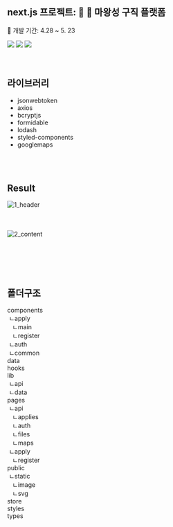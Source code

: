 ## next.js 프로젝트: :european_castle: :deer: 마왕성 구직 플랫폼
:calendar: 개발 기간: 4.28 ~ 5. 23  
<div>
  <img src="https://img.shields.io/badge/next.js-000000?style=for-the-badge&logo-appveyor&logo=next.js&logoColor=white"/>
  <img src="https://img.shields.io/badge/TypeScript-3178C6?style=for-the-badge&logo-appveyor&logo=TypeScript&logoColor=white"/>
  <img src="https://img.shields.io/badge/redux-764ABC?style=for-the-badge&logo-appveyor&logo=redux&logoColor=white"/>
 </div>
<br/><br/>


## 라이브러리
- jsonwebtoken  
- axios  
- bcryptjs  
- formidable  
- lodash  
- styled-components  
- googlemaps  
<br/><br/><br/>

## Result
 ![1_header](https://user-images.githubusercontent.com/50893303/169723392-2584c238-2541-45d9-a539-143e10cf98b6.png)
<br/><br/><br/><br/>
 ![2_content](https://user-images.githubusercontent.com/50893303/170614786-7e2aadc4-4c3a-4371-a784-1edd04774a21.png)


<br/><br/><br/><br/>
## 폴더구조
components  
 &nbsp;ㄴapply  
 &nbsp;&nbsp;&nbsp;ㄴmain  
 &nbsp;&nbsp;&nbsp;ㄴregister  
 &nbsp;ㄴauth  
 &nbsp;ㄴcommon  
data  
hooks  
lib  
 &nbsp;ㄴapi  
 &nbsp;ㄴdata  
pages  
 &nbsp;ㄴapi  
  &nbsp;&nbsp;&nbsp;ㄴapplies    
  &nbsp;&nbsp;&nbsp;ㄴauth  
  &nbsp;&nbsp;&nbsp;ㄴfiles    
  &nbsp;&nbsp;&nbsp;ㄴmaps    
 &nbsp;ㄴapply  
  &nbsp;&nbsp;&nbsp;ㄴregister   
public  
 &nbsp;ㄴstatic  
  &nbsp;&nbsp;&nbsp;ㄴimage  
  &nbsp;&nbsp;&nbsp;ㄴsvg  
store  
styles  
types  
  
